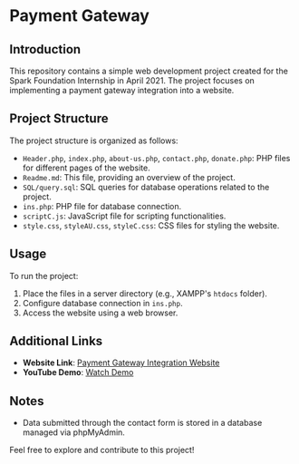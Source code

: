 # Payment Gateway

## Introduction

This repository contains a simple web development project created for the Spark Foundation Internship in April 2021. The project focuses on implementing a payment gateway integration into a website.

## Project Structure

The project structure is organized as follows:

- `Header.php`, `index.php`, `about-us.php`, `contact.php`, `donate.php`: PHP files for different pages of the website.
- `Readme.md`: This file, providing an overview of the project.
- `SQL/query.sql`: SQL queries for database operations related to the project.
- `ins.php`: PHP file for database connection.
- `scriptC.js`: JavaScript file for scripting functionalities.
- `style.css`, `styleAU.css`, `styleC.css`: CSS files for styling the website.

## Usage

To run the project:
1. Place the files in a server directory (e.g., XAMPP's `htdocs` folder).
2. Configure database connection in `ins.php`.
3. Access the website using a web browser.

## Additional Links

- **Website Link**: [Payment Gateway Integration Website](https://paymentgatewayintegration98.000webhostapp.com/index.php)
- **YouTube Demo**: [Watch Demo](https://www.youtube.com/watch?v=LSfSuT-rN-A)

## Notes

- Data submitted through the contact form is stored in a database managed via phpMyAdmin.

Feel free to explore and contribute to this project!

